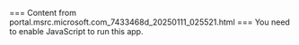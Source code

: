 === Content from portal.msrc.microsoft.com_7433468d_20250111_025521.html ===
You need to enable JavaScript to run this app.
